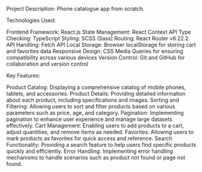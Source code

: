 Project Description: Phone catalogue app from scratch.

Technologies Used:

Frontend Framework: React.js
State Management: React Context API
Type Checking: TypeScript
Styling: SCSS (Sass)
Routing: React Router v6.22.2
API Handling: Fetch API
Local Storage: Browser localStorage for storing cart and favorites data
Responsive Design: CSS Media Queries for ensuring compatibility across various devices
Version Control: Git and GitHub for collaboration and version control

Key Features:

Product Catalog: Displaying a comprehensive catalog of mobile phones, tablets, and accessories.
Product Details: Providing detailed information about each product, including specifications and images.
Sorting and Filtering: Allowing users to sort and filter products based on various parameters such as price, age, and category.
Pagination: Implementing pagination to enhance user experience and manage large datasets effectively.
Cart Management: Enabling users to add products to a cart, adjust quantities, and remove items as needed.
Favorites: Allowing users to mark products as favorites for quick access and reference.
Search Functionality: Providing a search feature to help users find specific products quickly and efficiently.
Error Handling: Implementing error handling mechanisms to handle scenarios such as product not found or page not found.
